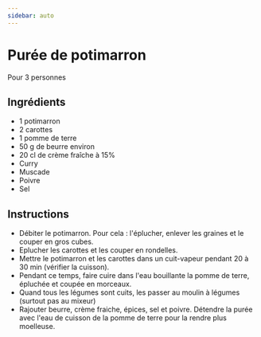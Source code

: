 ```yaml
---
sidebar: auto
---
```


# Purée de potimarron

Pour 3 personnes

## Ingrédients

- 1 potimarron
- 2 carottes
- 1 pomme de terre
- 50 g de beurre environ
- 20 cl de crème fraîche à 15%
- Curry
- Muscade
- Poivre
- Sel

## Instructions

- Débiter le potimarron. Pour cela : l'éplucher, enlever les graines et le couper en gros cubes.
- Eplucher les carottes et les couper en rondelles.
- Mettre le potimarron et les carottes dans un cuit-vapeur pendant 20 à 30 min (vérifier la cuisson).
- Pendant ce temps, faire cuire dans l'eau bouillante la pomme de terre, épluchée et coupée en morceaux.
- Quand tous les légumes sont cuits, les passer au moulin à légumes (surtout pas au mixeur)
- Rajouter beurre, crème fraiche, épices, sel et poivre. Détendre la purée avec l'eau de cuisson de la pomme de terre pour la rendre plus moelleuse.
